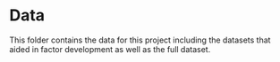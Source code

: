 # Data
This folder contains the data for this project including the datasets that aided in factor development as well as the full dataset.
